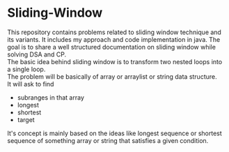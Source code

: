# Sliding-Window
This repository contains problems related to sliding window technique and its variants. It includes my approach and code implementation in java. The goal is to share a well structured documentation on sliding window while solving DSA and CP.  
The basic idea behind sliding window is to transform two nested loops into a single loop.  
The problem will be basically of array or arraylist or string data structure.  
It will ask to find 
 - subranges in that array
 - longest
 - shortest
 - target

It's concept is mainly based on the ideas like longest sequence or shortest sequence of something array or string that satisfies a given condition.  

